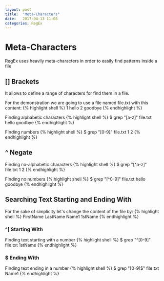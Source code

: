 ```yaml
---
layout: post
title:  "Meta-Characters"
date:   2017-04-13 11:08
categories: RegEx
---
```

# Meta-Characters
RegEx uses heavily meta-characters in order to easily find patterns inside a file

## [] Brackets
It allows to define a range of characters for find them in a file. 

For the demonstration we are going to use a file named file.txt with this content:
{% highlight shell %}
1
hello
2
goodbye
{% endhighlight %}

Finding alphabetic characters
{% highlight shell %}
$ grep "[a-z]" file.txt
hello
goodbye
{% endhighlight %}

Finding numbers 
{% highlight shell %}
$ grep "[0-9]" file.txt
1
2
{% endhighlight %}
 
## ^ Negate
Finding no-alphabetic characters
{% highlight shell %}
$ grep "[^a-z]" file.txt
1
2
{% endhighlight %}

Finding no numbers 
{% highlight shell %}
$ grep "[^0-9]" file.txt
hello
goodbye
{% endhighlight %}


## Searching Text Starting and Ending With
For the sake of simplicity let's change the content of the file by:
{% highlight shell %}
FirstName
LastName
Name1
1stName
{% endhighlight %}

### ^[ Starting With
Finding text starting with a number
{% highlight shell %}
$ grep "^[0-9]" file.txt
1stName
{% endhighlight %}

### $ Ending With
Finding text ending in a number
{% highlight shell %}
$ grep "[0-9]$" file.txt
Name1
{% endhighlight %}